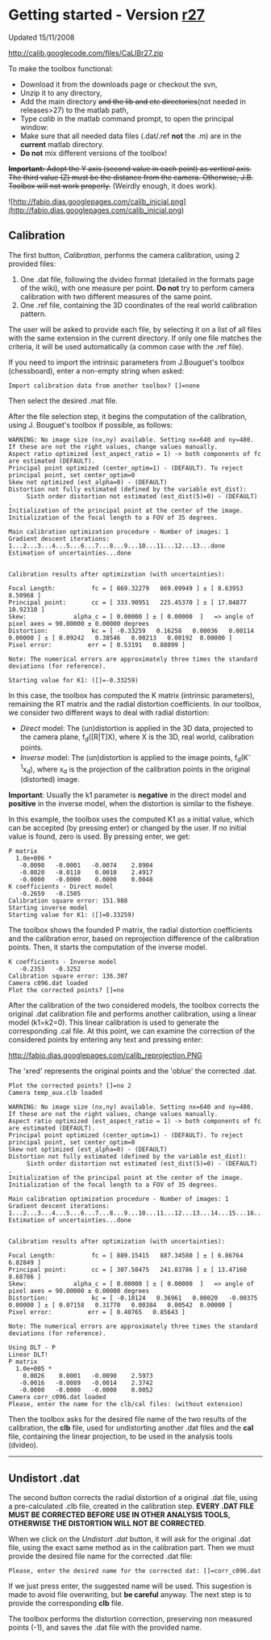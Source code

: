 

# Getting started - **Version [r27](https://code.google.com/p/calib/source/detail?r=27)** #
Updated 15/11/2008

http://calib.googlecode.com/files/CaLIBr27.zip

To make the toolbox functional:
  * Download it from the downloads page or checkout the svn,
  * Unzip it to any directory,
  * Add the main directory ~~and the lib and etc directories~~(not needed in releases>27) to the matlab path,
  * Type _calib_ in the matlab command prompt, to open the principal window:
  * Make sure that all needed data files (.dat/.ref **not** the .m) are in the **current** matlab directory.
  * **Do not** mix different versions of the toolbox!

~~**Important:** Adopt the Y axis (second value in each point) as _vertical_ axis. The third value (Z) must be the distance from the camera. Otherwise, J.B. Toolbox will not work properly.~~ (Weirdly enough, it does work).

![http://fabio.dias.googlepages.com/calib_inicial.png](http://fabio.dias.googlepages.com/calib_inicial.png)


## Calibration ##
The first button, _Calibration_, performs the camera calibration, using 2 provided files:
  1. One .dat file, following the dvideo format (detailed in the formats page of the wiki), with one measure per point. **Do not** try to perform camera calibration with two different measures of the same point.
  1. One .ref file, containing the 3D coordinates of the real world calibration pattern.

The user will be asked to provide each file, by selecting it on a list of all files with the same extension in the current directory. If only one file matches the criteria, it will be used automatically (a common case with the .ref file).

If you need to import the intrinsic parameters from J.Bouguet's toolbox (chessboard), enter a non-empty string when asked:
```
Import calibration data from another toolbox? []=none 
```

Then select the desired .mat file.


After the file selection step, it begins the computation of the calibration, using J. Bouguet's toolbox if possible, as follows:

```
WARNING: No image size (nx,ny) available. Setting nx=640 and ny=480. If these are not the right values, change values manually.
Aspect ratio optimized (est_aspect_ratio = 1) -> both components of fc are estimated (DEFAULT).
Principal point optimized (center_optim=1) - (DEFAULT). To reject principal point, set center_optim=0
Skew not optimized (est_alpha=0) - (DEFAULT)
Distortion not fully estimated (defined by the variable est_dist):
     Sixth order distortion not estimated (est_dist(5)=0) - (DEFAULT) .
Initialization of the principal point at the center of the image.
Initialization of the focal length to a FOV of 35 degrees.

Main calibration optimization procedure - Number of images: 1
Gradient descent iterations: 1...2...3...4...5...6...7...8...9...10...11...12...13...done
Estimation of uncertainties...done


Calibration results after optimization (with uncertainties):

Focal Length:          fc = [ 869.32279   869.09949 ] ± [ 8.63953   8.50968 ]
Principal point:       cc = [ 333.90951   225.45370 ] ± [ 17.84877   10.92310 ]
Skew:             alpha_c = [ 0.00000 ] ± [ 0.00000  ]   => angle of pixel axes = 90.00000 ± 0.00000 degrees
Distortion:            kc = [ -0.33259   0.16258   0.00036   0.00114  0.00000 ] ± [ 0.09242   0.38546   0.00213   0.00192  0.00000 ]
Pixel error:          err = [ 0.53191   0.88099 ]

Note: The numerical errors are approximately three times the standard deviations (for reference).

Starting value for K1: ([]=-0.33259) 
```

In this case, the toolbox has computed the K matrix (intrinsic parameters), remaining the RT matrix and the radial distortion coefficients.
In our toolbox, we consider two different ways to deal with radial distortion:
  * _Direct_ model: The (un)distortion is applied in the 3D data, projected to the camera plane, f<sub>d</sub>([R|T]X), where X is the 3D, real world, calibration points.
  * _Inverse_ model: The (un)distortion is applied to the image points, f<sub>d</sub>(K<sup>-1</sup>x<sub>d</sub>), where x<sub>d</sub> is the projection of the calibration points in the original (distorted) image.

**Important**: Usually the k1 parameter is **negative** in the direct model and **positive** in the inverse model, when the distortion is similar to the fisheye.

In this example, the toolbox uses the computed K1 as a initial value, which can be accepted (by pressing enter) or changed by the user. If no initial value is found, zero is used. By pressing enter, we get:

```
P matrix
  1.0e+006 *
   -0.0098   -0.0001   -0.0074    2.8904
   -0.0020   -0.0118    0.0010    2.4917
   -0.0000   -0.0000    0.0000    0.0048
K coefficients - Direct model
   -0.2659   -0.1505
Calibration square error: 151.988
Starting inverse model
Starting value for K1: ([]=0.33259) 
```


The toolbox shows the founded P matrix, the radial distortion coefficients and the calibration error, based on reprojection difference of the calibration points.
Then, it starts the computation of the inverse model.

```
K coefficients - Inverse model
   -0.2353   -0.3252
Calibration square error: 136.307
Camera c096.dat loaded
Plot the corrected points? []=no 
```

After the calibration of the two considered models, the toolbox corrects the original .dat  calibration file and performs another calibration, using a linear model (k1=k2=0). This linear calibration is used to generate the corresponding .cal file. At this point, we can examine the correction of the considered points by entering any text and pressing enter:


http://fabio.dias.googlepages.com/calib_reprojection.PNG

The 'xred' represents the original points and the 'oblue' the corrected .dat.

```
Plot the corrected points? []=no 2
Camera temp_aux.clb loaded

WARNING: No image size (nx,ny) available. Setting nx=640 and ny=480. If these are not the right values, change values manually.
Aspect ratio optimized (est_aspect_ratio = 1) -> both components of fc are estimated (DEFAULT).
Principal point optimized (center_optim=1) - (DEFAULT). To reject principal point, set center_optim=0
Skew not optimized (est_alpha=0) - (DEFAULT)
Distortion not fully estimated (defined by the variable est_dist):
     Sixth order distortion not estimated (est_dist(5)=0) - (DEFAULT) .
Initialization of the principal point at the center of the image.
Initialization of the focal length to a FOV of 35 degrees.

Main calibration optimization procedure - Number of images: 1
Gradient descent iterations: 1...2...3...4...5...6...7...8...9...10...11...12...13...14...15...16...17...done
Estimation of uncertainties...done


Calibration results after optimization (with uncertainties):

Focal Length:          fc = [ 889.15415   887.34580 ] ± [ 6.86764   6.82849 ]
Principal point:       cc = [ 307.58475   241.83786 ] ± [ 13.47160   8.68786 ]
Skew:             alpha_c = [ 0.00000 ] ± [ 0.00000  ]   => angle of pixel axes = 90.00000 ± 0.00000 degrees
Distortion:            kc = [ -0.10124   0.36961   0.00020   -0.00375  0.00000 ] ± [ 0.07158   0.31770   0.00384   0.00542  0.00000 ]
Pixel error:          err = [ 0.40765   0.85643 ]

Note: The numerical errors are approximately three times the standard deviations (for reference).

Using DLT - P
Linear DLT!
P matrix
  1.0e+005 *
    0.0026    0.0001   -0.0090    2.5973
   -0.0016   -0.0089   -0.0014    2.3742
   -0.0000   -0.0000   -0.0000    0.0052
Camera corr_c096.dat loaded
Please, enter the name for the clb/cal files: (without extension) 
```

Then the toolbox asks for the desired file name of the two results of the calibration, the **clb** file, used for undistorting another .dat files and the **cal** file, containing the linear projection, to be used in the analysis tools (dvideo).

---


## Undistort .dat ##
The second button corrects the radial distortion of a original .dat file, using a pre-calculated .clb file, created in the calibration step. **EVERY .DAT FILE MUST BE CORRECTED BEFORE USE IN OTHER ANALYSIS TOOLS, OTHERWISE THE DISTORTION WILL NOT BE CORRECTED**.

When we click on the _Undistort .dat_ button, it will ask for the original .dat file, using the exact same method as in the calibration part. Then we must provide the desired file name for the corrected .dat file:

```
Please, enter the desired name for the corrected dat: []=corr_c096.dat
```

If we just press enter, the suggested name will be used. This sugestion is made to avoid file overwriting, but **be careful** anyway. The next step is to provide the corresponding **clb** file.

The toolbox performs the distortion correction, preserving non measured points (-1), and saves the .dat file with the provided name.